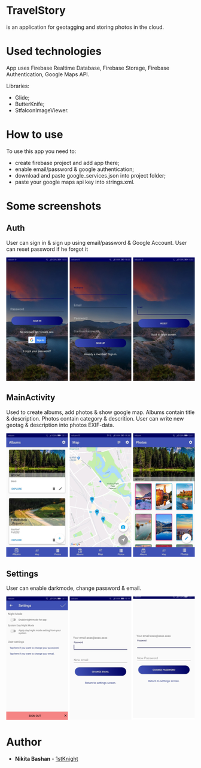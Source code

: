# TravelStory
is an application for geotagging and storing photos in the cloud.

# Used technologies
App uses Firebase Realtime Database, Firebase Storage, Firebase Authentication, Google Maps API.

Libraries:
 - Glide;
 - ButterKnife;
 - StfalconImageViewer.

# How to use
To use this app you need to:
 - create firebase project and add app there;
 - enable email/password & google authentication;
 - download and paste google_services.json into project folder;
 - paste your google maps api key into strings.xml.
 
# Some screenshots

## Auth
User can sign in & sign up using email/password & Google Account. User can reset password if he forgot it

![screenshot of sample](https://github.com/1stKnight/Travel-Story/blob/master/auth.jpg)

## MainActivity
Used to create albums, add photos & show google map. 
Albums contain title & description. 
Photos contain category & descrition. User can write new geotag & description into photos EXIF-data.

![screenshot of sample](https://github.com/1stKnight/Travel-Story/blob/master/main%20activity.jpg)


## Settings
User can enable darkmode, change password & email.

![screenshot of sample](https://github.com/1stKnight/Travel-Story/blob/master/settings.png)

# Author
- **Nikita Bashan** - [1stKnight](https://github.com/1stKnight)
